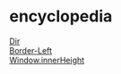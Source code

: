 # encyclopedia
[Dir](dir.md)  
[Border-Left](border-left.md)  
[Window.innerHeight](window-innerHeight.md)  
